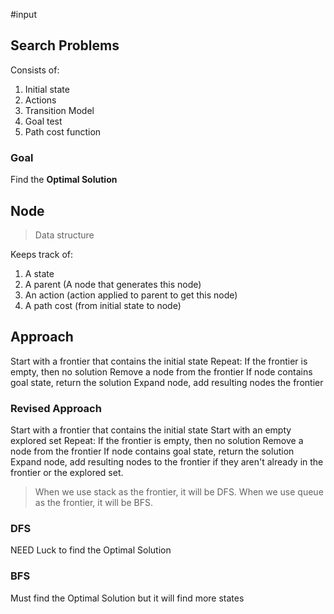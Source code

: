 #input 

## Search Problems
Consists of:
1. Initial state
2. Actions
3. Transition Model
4. Goal test
5. Path cost function

### Goal
Find the **Optimal Solution**

## Node
>Data structure

Keeps track of:
1. A state
2. A parent (A node that generates this node)
3. An action (action applied to parent to get this node)
4. A path cost (from initial state to node)

## Approach
Start with a frontier that contains the initial state
Repeat:
	If the frontier is empty, then no solution
	Remove a node from the frontier
	If node contains goal state, return the solution
	Expand node, add resulting nodes the frontier

### Revised Approach
Start with a frontier that contains the initial state
Start with an empty explored set
Repeat:
	If the frontier is empty, then no solution
	Remove a node from the frontier
	If node contains goal state, return the solution
	Expand node, add resulting nodes to the frontier if they aren't already in the frontier or the explored set.

>When we use stack as the frontier, it will be DFS.
>When we use queue as the frontier, it will be BFS.

### DFS
NEED Luck to find the Optimal Solution

### BFS
Must find the Optimal Solution but it will find more states




